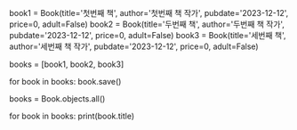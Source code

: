 book1 = Book(title='첫번째 책', author='첫번째 책 작가', pubdate='2023-12-12', price=0, adult=False)
book2 = Book(title='두번째 책', author='두번째 책 작가', pubdate='2023-12-12', price=0, adult=False)
book3 = Book(title='세번째 책', author='세번째 책 작가', pubdate='2023-12-12', price=0, adult=False)

books = [book1, book2, book3]

for book in books:
    book.save()

books = Book.objects.all()

for book in books:
    print(book.title)